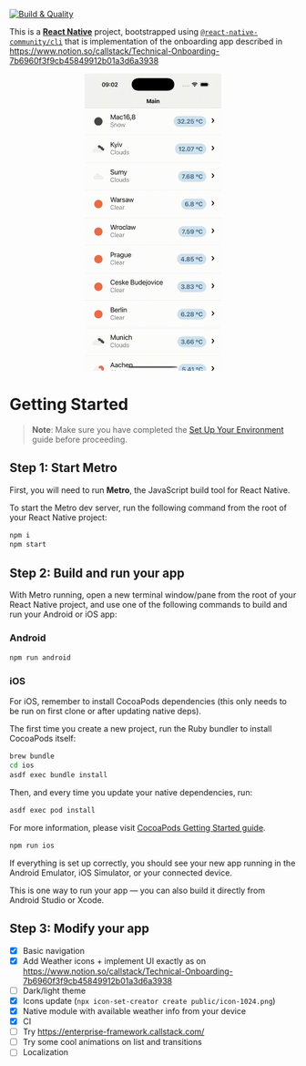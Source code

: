 [![Build & Quality](https://github.com/callstack-internal/weatherding/actions/workflows/main.yml/badge.svg)](https://github.com/callstack-internal/weatherding/actions/workflows/main.yml)

This is a [**React Native**](https://reactnative.dev) project, bootstrapped using [`@react-native-community/cli`](https://github.com/react-native-community/cli) that is implementation of the onboarding app described in https://www.notion.so/callstack/Technical-Onboarding-7b6960f3f9cb45849912b01a3d6a3938

<p align="center">
  <img src="./public/misc/demo.gif" width="240" />
</p>

# Getting Started

> **Note**: Make sure you have completed the [Set Up Your Environment](https://reactnative.dev/docs/set-up-your-environment) guide before proceeding.

## Step 1: Start Metro

First, you will need to run **Metro**, the JavaScript build tool for React Native.

To start the Metro dev server, run the following command from the root of your React Native project:

```sh
npm i
npm start
```

## Step 2: Build and run your app

With Metro running, open a new terminal window/pane from the root of your React Native project, and use one of the following commands to build and run your Android or iOS app:

### Android

```sh
npm run android
```

### iOS

For iOS, remember to install CocoaPods dependencies (this only needs to be run on first clone or after updating native deps).

The first time you create a new project, run the Ruby bundler to install CocoaPods itself:

```sh
brew bundle
cd ios
asdf exec bundle install
```

Then, and every time you update your native dependencies, run:

```sh
asdf exec pod install
```

For more information, please visit [CocoaPods Getting Started guide](https://guides.cocoapods.org/using/getting-started.html).

```sh
npm run ios
```

If everything is set up correctly, you should see your new app running in the Android Emulator, iOS Simulator, or your connected device.

This is one way to run your app — you can also build it directly from Android Studio or Xcode.

## Step 3: Modify your app

- [x] Basic navigation
- [x] Add Weather icons + implement UI exactly as on https://www.notion.so/callstack/Technical-Onboarding-7b6960f3f9cb45849912b01a3d6a3938
- [ ] Dark/light theme
- [x] Icons update (`npx icon-set-creator create public/icon-1024.png`)
- [x] Native module with available weather info from your device
- [x] CI
- [ ] Try https://enterprise-framework.callstack.com/
- [ ] Try some cool animations on list and transitions
- [ ] Localization
